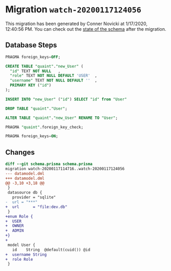 # Migration `watch-20200117124056`

This migration has been generated by Conner Novicki at 1/17/2020, 12:40:56 PM.
You can check out the [state of the schema](./schema.prisma) after the migration.

## Database Steps

```sql
PRAGMA foreign_keys=OFF;

CREATE TABLE "quaint"."new_User" (
  "id" TEXT NOT NULL   ,
  "role" TEXT NOT NULL DEFAULT 'USER'  ,
  "username" TEXT NOT NULL DEFAULT ''  ,
  PRIMARY KEY ("id")
);

INSERT INTO "new_User" ("id") SELECT "id" from "User"

DROP TABLE "quaint"."User";

ALTER TABLE "quaint"."new_User" RENAME TO "User";

PRAGMA "quaint".foreign_key_check;

PRAGMA foreign_keys=ON;
```

## Changes

```diff
diff --git schema.prisma schema.prisma
migration watch-20200117114716..watch-20200117124056
--- datamodel.dml
+++ datamodel.dml
@@ -3,10 +3,18 @@
 }
 datasource db {
   provider = "sqlite"
-  url = "***"
+  url      = "file:dev.db"
 }
+enum Role {
+  USER
+  OWNER
+  ADMIN
+}
+
 model User {
   id    String  @default(cuid()) @id
+  username String
+  role Role
 }
```


